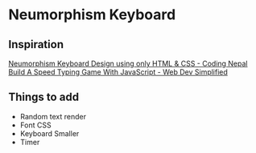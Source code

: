 # Neumorphism Keyboard

## Inspiration

[Neumorphism Keyboard Design using only HTML & CSS - Coding Nepal](https://www.youtube.com/watch?v=WlsY02Uka1Y&t=52s)
[Build A Speed Typing Game With JavaScript -  Web Dev Simplified](https://www.youtube.com/watch?v=R-7eQIHRszQ&t=1224s)

## Things to add

- Random text render
- Font CSS
- Keyboard Smaller
- Timer
